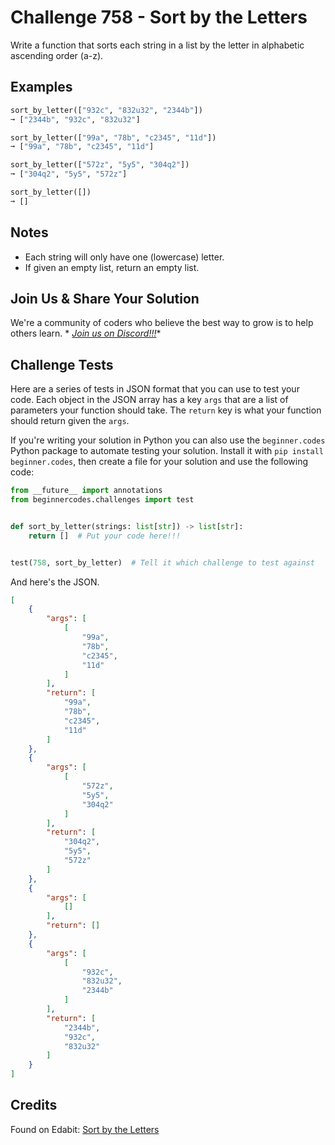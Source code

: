 # Challenge 758 - Sort by the Letters

Write a function that sorts each string in a list by the letter in alphabetic ascending order (a-z).

## Examples
```python
sort_by_letter(["932c", "832u32", "2344b"])
➞ ["2344b", "932c", "832u32"]

sort_by_letter(["99a", "78b", "c2345", "11d"])
➞ ["99a", "78b", "c2345", "11d"]

sort_by_letter(["572z", "5y5", "304q2"])
➞ ["304q2", "5y5", "572z"]

sort_by_letter([])
➞ []
```
## Notes

- Each string will only have one (lowercase) letter.
- If given an empty list, return an empty list.

## Join Us & Share Your Solution

We're a community of coders who believe the best way to grow is to help others learn. *
*[Join us on Discord!!!](https://discord.gg/sfHykntuGy)**

## Challenge Tests

Here are a series of tests in JSON format that you can use to test your code. Each object in the JSON array has a
key `args` that are a list of parameters your function should take. The `return` key is what your function should return
given the `args`.

If you're writing your solution in Python you can also use the `beginner.codes` Python package to automate testing your
solution. Install it with `pip install beginner.codes`, then create a file for your solution and use the following code:

```python
from __future__ import annotations
from beginnercodes.challenges import test


def sort_by_letter(strings: list[str]) -> list[str]:
    return []  # Put your code here!!!


test(758, sort_by_letter)  # Tell it which challenge to test against
```

And here's the JSON.

```json
[
    {
        "args": [
            [
                "99a",
                "78b",
                "c2345",
                "11d"
            ]
        ],
        "return": [
            "99a",
            "78b",
            "c2345",
            "11d"
        ]
    },
    {
        "args": [
            [
                "572z",
                "5y5",
                "304q2"
            ]
        ],
        "return": [
            "304q2",
            "5y5",
            "572z"
        ]
    },
    {
        "args": [
            []
        ],
        "return": []
    },
    {
        "args": [
            [
                "932c",
                "832u32",
                "2344b"
            ]
        ],
        "return": [
            "2344b",
            "932c",
            "832u32"
        ]
    }
]
```

## Credits

Found on Edabit: [Sort by the Letters](https://edabit.com/challenge/LhMkMu46rG8EweYf7)

